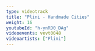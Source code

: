 ```yaml
---
type: videotrack
title: "Plini - Handmade Cities"
weight: 16
youtubeId: "h-ynRD0_DAg"
videoevents: vevt0048
videoartists: ["Plini"]
---
```

